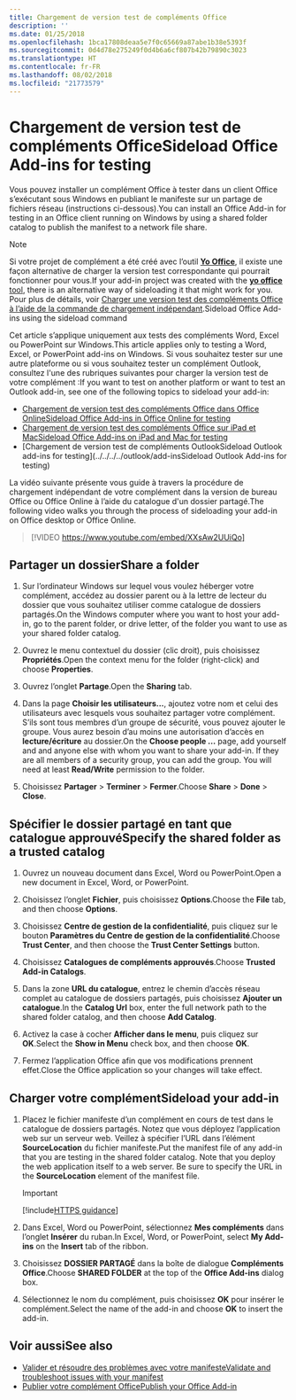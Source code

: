 ```yaml
---
title: Chargement de version test de compléments Office
description: ''
ms.date: 01/25/2018
ms.openlocfilehash: 1bca17808deaa5e7f0c65669a87abe1b38e5393f
ms.sourcegitcommit: 0d4d78e275249f0d4b6a6cf807b42b79890c3023
ms.translationtype: HT
ms.contentlocale: fr-FR
ms.lasthandoff: 08/02/2018
ms.locfileid: "21773579"
---
```

# <a name="sideload-office-add-ins-for-testing"></a><span data-ttu-id="3e2c1-102">Chargement de version test de compléments Office</span><span class="sxs-lookup"><span data-stu-id="3e2c1-102">Sideload Office Add-ins for testing</span></span>

<span data-ttu-id="3e2c1-103">Vous pouvez installer un complément Office à tester dans un client Office s’exécutant sous Windows en publiant le manifeste sur un partage de fichiers réseau (instructions ci-dessous).</span><span class="sxs-lookup"><span data-stu-id="3e2c1-103">You can install an Office Add-in for testing in an Office client running on Windows by using a shared folder catalog to publish the manifest to a network file share.</span></span>

> [!NOTE]
> <span data-ttu-id="3e2c1-104">Si votre projet de complément a été créé avec l’outil [**Yo Office**](https://github.com/OfficeDev/generator-office), il existe une façon alternative de charger la version test correspondante qui pourrait fonctionner pour vous.</span><span class="sxs-lookup"><span data-stu-id="3e2c1-104">If your add-in project was created with the [**yo office** tool](https://github.com/OfficeDev/generator-office), there is an alternative way of sideloading it that might work for you.</span></span> <span data-ttu-id="3e2c1-105">Pour plus de détails, voir [Charger une version test des compléments Office à l’aide de la commande de chargement indépendant](sideload-office-addin-using-sideload-command.md).</span><span class="sxs-lookup"><span data-stu-id="3e2c1-105">Sideload Office Add-ins using the sideload command</span></span>

<span data-ttu-id="3e2c1-106">Cet article s’applique uniquement aux tests des compléments Word, Excel ou PowerPoint sur Windows.</span><span class="sxs-lookup"><span data-stu-id="3e2c1-106">This article applies only to testing a Word, Excel, or PowerPoint add-ins on Windows.</span></span> <span data-ttu-id="3e2c1-107">Si vous souhaitez tester sur une autre plateforme ou si vous souhaitez tester un complément Outlook, consultez l'une des rubriques suivantes pour charger la version test de votre complément :</span><span class="sxs-lookup"><span data-stu-id="3e2c1-107">If you want to test on another platform or want to test an Outlook add-in, see one of the following topics to sideload your add-in:</span></span>

- [<span data-ttu-id="3e2c1-108">Chargement de version test des compléments Office dans Office Online</span><span class="sxs-lookup"><span data-stu-id="3e2c1-108">Sideload Office Add-ins in Office Online for testing</span></span>](sideload-office-add-ins-for-testing.md)
- [<span data-ttu-id="3e2c1-109">Chargement de version test des compléments Office sur iPad et Mac</span><span class="sxs-lookup"><span data-stu-id="3e2c1-109">Sideload Office Add-ins on iPad and Mac for testing</span></span>](sideload-an-office-add-in-on-ipad-and-mac.md)
- [<span data-ttu-id="3e2c1-110">Chargement de version test de compléments Outlook</span><span class="sxs-lookup"><span data-stu-id="3e2c1-110">Sideload Outlook add-ins for testing</span></span>](../../../../outlook/add-insSideload Outlook Add-ins for testing)

<span data-ttu-id="3e2c1-111">La vidéo suivante présente vous guide à travers la procédure de chargement indépendant de votre complément dans la version de bureau Office ou Office Online à l’aide du catalogue d'un dossier partagé.</span><span class="sxs-lookup"><span data-stu-id="3e2c1-111">The following video walks you through the process of sideloading your add-in on Office desktop or Office Online.</span></span>  


> [!VIDEO https://www.youtube.com/embed/XXsAw2UUiQo]


## <a name="share-a-folder"></a><span data-ttu-id="3e2c1-112">Partager un dossier</span><span class="sxs-lookup"><span data-stu-id="3e2c1-112">Share a folder</span></span>

1. <span data-ttu-id="3e2c1-113">Sur l’ordinateur Windows sur lequel vous voulez héberger votre complément, accédez au dossier parent ou à la lettre de lecteur du dossier que vous souhaitez utiliser comme catalogue de dossiers partagés.</span><span class="sxs-lookup"><span data-stu-id="3e2c1-113">On the Windows computer where you want to host your add-in, go to the parent folder, or drive letter, of the folder you want to use as your shared folder catalog.</span></span>

2. <span data-ttu-id="3e2c1-114">Ouvrez le menu contextuel du dossier (clic droit), puis choisissez **Propriétés**.</span><span class="sxs-lookup"><span data-stu-id="3e2c1-114">Open the context menu for the folder (right-click) and choose **Properties**.</span></span>

3. <span data-ttu-id="3e2c1-115">Ouvrez l’onglet **Partage**.</span><span class="sxs-lookup"><span data-stu-id="3e2c1-115">Open the **Sharing** tab.</span></span>

4. <span data-ttu-id="3e2c1-p103">Dans la page **Choisir les utilisateurs...**, ajoutez votre nom et celui des utilisateurs avec lesquels vous souhaitez partager votre complément. S’ils sont tous membres d’un groupe de sécurité, vous pouvez ajouter le groupe. Vous aurez besoin d’au moins une autorisation d’accès en **lecture/écriture** au dossier.</span><span class="sxs-lookup"><span data-stu-id="3e2c1-p103">On the **Choose people ...** page, add yourself and and anyone else with whom you want to share your add-in. If they are all members of a security group, you can add the group. You will need at least **Read/Write** permission to the folder.</span></span> 

5. <span data-ttu-id="3e2c1-119">Choisissez **Partager** > **Terminer** > **Fermer**.</span><span class="sxs-lookup"><span data-stu-id="3e2c1-119">Choose **Share** > **Done** > **Close**.</span></span>


## <a name="specify-the-shared-folder-as-a-trusted-catalog"></a><span data-ttu-id="3e2c1-120">Spécifier le dossier partagé en tant que catalogue approuvé</span><span class="sxs-lookup"><span data-stu-id="3e2c1-120">Specify the shared folder as a trusted catalog</span></span>
      
1. <span data-ttu-id="3e2c1-121">Ouvrez un nouveau document dans Excel, Word ou PowerPoint.</span><span class="sxs-lookup"><span data-stu-id="3e2c1-121">Open a new document in Excel, Word, or PowerPoint.</span></span>
    
2. <span data-ttu-id="3e2c1-122">Choisissez l’onglet **Fichier**, puis choisissez **Options**.</span><span class="sxs-lookup"><span data-stu-id="3e2c1-122">Choose the **File** tab, and then choose **Options**.</span></span>
    
3. <span data-ttu-id="3e2c1-123">Choisissez **Centre de gestion de la confidentialité**, puis cliquez sur le bouton **Paramètres du Centre de gestion de la confidentialité**.</span><span class="sxs-lookup"><span data-stu-id="3e2c1-123">Choose **Trust Center**, and then choose the  **Trust Center Settings** button.</span></span>
    
4. <span data-ttu-id="3e2c1-124">Choisissez **Catalogues de compléments approuvés**.</span><span class="sxs-lookup"><span data-stu-id="3e2c1-124">Choose  **Trusted Add-in Catalogs**.</span></span>
    
5. <span data-ttu-id="3e2c1-125">Dans la zone **URL du catalogue**, entrez le chemin d’accès réseau complet au catalogue de dossiers partagés, puis choisissez **Ajouter un catalogue**.</span><span class="sxs-lookup"><span data-stu-id="3e2c1-125">In the  **Catalog Url** box, enter the full network path to the shared folder catalog, and then choose **Add Catalog**.</span></span>
    
6. <span data-ttu-id="3e2c1-126">Activez la case à cocher **Afficher dans le menu**, puis cliquez sur **OK**.</span><span class="sxs-lookup"><span data-stu-id="3e2c1-126">Select the **Show in Menu** check box, and then choose **OK**.</span></span>

7. <span data-ttu-id="3e2c1-127">Fermez l’application Office afin que vos modifications prennent effet.</span><span class="sxs-lookup"><span data-stu-id="3e2c1-127">Close the Office application so your changes will take effect.</span></span>
    

## <a name="sideload-your-add-in"></a><span data-ttu-id="3e2c1-128">Charger votre complément</span><span class="sxs-lookup"><span data-stu-id="3e2c1-128">Sideload your add-in</span></span>

1. <span data-ttu-id="3e2c1-p104">Placez le fichier manifeste d’un complément en cours de test dans le catalogue de dossiers partagés. Notez que vous déployez l’application web sur un serveur web. Veillez à spécifier l’URL dans l’élément **SourceLocation** du fichier manifeste.</span><span class="sxs-lookup"><span data-stu-id="3e2c1-p104">Put the manifest file of any add-in that you are testing in the shared folder catalog. Note that you deploy the web application itself to a web server. Be sure to specify the URL in the **SourceLocation** element of the manifest file.</span></span>

    > [!IMPORTANT]
    > [!include[HTTPS guidance](../includes/https-guidance.md)]

2. <span data-ttu-id="3e2c1-132">Dans Excel, Word ou PowerPoint, sélectionnez **Mes compléments** dans l’onglet **Insérer** du ruban.</span><span class="sxs-lookup"><span data-stu-id="3e2c1-132">In Excel, Word, or PowerPoint, select **My Add-ins** on the **Insert** tab of the ribbon.</span></span>

3. <span data-ttu-id="3e2c1-133">Choisissez **DOSSIER PARTAGÉ** dans la boîte de dialogue **Compléments Office**.</span><span class="sxs-lookup"><span data-stu-id="3e2c1-133">Choose **SHARED FOLDER** at the top of the **Office Add-ins** dialog box.</span></span>

4. <span data-ttu-id="3e2c1-134">Sélectionnez le nom du complément, puis choisissez **OK** pour insérer le complément.</span><span class="sxs-lookup"><span data-stu-id="3e2c1-134">Select the name of the add-in and choose **OK** to insert the add-in.</span></span>


## <a name="see-also"></a><span data-ttu-id="3e2c1-135">Voir aussi</span><span class="sxs-lookup"><span data-stu-id="3e2c1-135">See also</span></span>

- [<span data-ttu-id="3e2c1-136">Valider et résoudre des problèmes avec votre manifeste</span><span class="sxs-lookup"><span data-stu-id="3e2c1-136">Validate and troubleshoot issues with your manifest</span></span>](troubleshoot-manifest.md)
- [<span data-ttu-id="3e2c1-137">Publier votre complément Office</span><span class="sxs-lookup"><span data-stu-id="3e2c1-137">Publish your Office Add-in</span></span>](../publish/publish.md)
    
